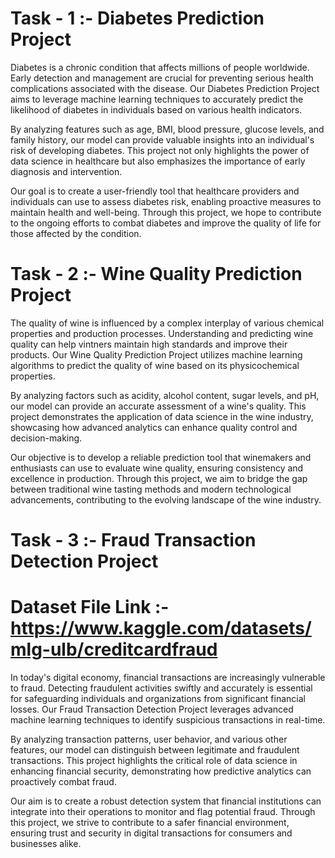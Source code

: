 # Task - 1 :- Diabetes Prediction Project
Diabetes is a chronic condition that affects millions of people worldwide. Early detection and management are crucial for preventing serious health complications associated with the disease. Our Diabetes Prediction Project aims to leverage machine learning techniques to accurately predict the likelihood of diabetes in individuals based on various health indicators.

By analyzing features such as age, BMI, blood pressure, glucose levels, and family history, our model can provide valuable insights into an individual's risk of developing diabetes. This project not only highlights the power of data science in healthcare but also emphasizes the importance of early diagnosis and intervention.

Our goal is to create a user-friendly tool that healthcare providers and individuals can use to assess diabetes risk, enabling proactive measures to maintain health and well-being. Through this project, we hope to contribute to the ongoing efforts to combat diabetes and improve the quality of life for those affected by the condition.

# Task - 2 :- Wine Quality Prediction Project
The quality of wine is influenced by a complex interplay of various chemical properties and production processes. Understanding and predicting wine quality can help vintners maintain high standards and improve their products. Our Wine Quality Prediction Project utilizes machine learning algorithms to predict the quality of wine based on its physicochemical properties.

By analyzing factors such as acidity, alcohol content, sugar levels, and pH, our model can provide an accurate assessment of a wine's quality. This project demonstrates the application of data science in the wine industry, showcasing how advanced analytics can enhance quality control and decision-making.

Our objective is to develop a reliable prediction tool that winemakers and enthusiasts can use to evaluate wine quality, ensuring consistency and excellence in production. Through this project, we aim to bridge the gap between traditional wine tasting methods and modern technological advancements, contributing to the evolving landscape of the wine industry.

# Task - 3 :- Fraud Transaction Detection Project
# Dataset File Link :- https://www.kaggle.com/datasets/mlg-ulb/creditcardfraud
In today's digital economy, financial transactions are increasingly vulnerable to fraud. Detecting fraudulent activities swiftly and accurately is essential for safeguarding individuals and organizations from significant financial losses. Our Fraud Transaction Detection Project leverages advanced machine learning techniques to identify suspicious transactions in real-time.

By analyzing transaction patterns, user behavior, and various other features, our model can distinguish between legitimate and fraudulent transactions. This project highlights the critical role of data science in enhancing financial security, demonstrating how predictive analytics can proactively combat fraud.

Our aim is to create a robust detection system that financial institutions can integrate into their operations to monitor and flag potential fraud. Through this project, we strive to contribute to a safer financial environment, ensuring trust and security in digital transactions for consumers and businesses alike.
